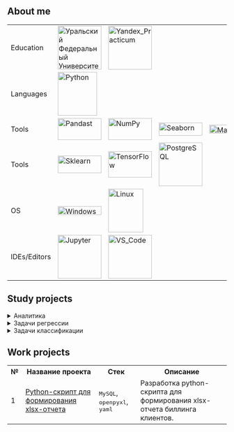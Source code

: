 ## About me
  
|   |   |   |   |   |
|---|---|---|---|---|
|Education|<img src="https://urfu.ru/fileadmin/user_upload/common_files/about/brand/UrFULogo_U.png" alt="Уральский Федеральный Университет" width="100" height="100">|<img src="https://avatars.mds.yandex.net/i?id=e583af1751d6ae3e118d8d41468c02e78ebcfb23-5175033-images-thumbs&n=13" alt="Yandex_Practicum" width="100" height=100>|
|Languages|<img src="https://upload.wikimedia.org/wikipedia/commons/thumb/c/c3/Python-logo-notext.svg/242px-Python-logo-notext.svg.png" alt="Python" width="90" height="100">| |
|Tools|<img src="https://i.pinimg.com/736x/90/06/65/900665d788e38b2e0166fabb271dd7a8.jpg" alt="Pandast" width="100" height="50">|<img src="https://upload.wikimedia.org/wikipedia/commons/thumb/3/31/NumPy_logo_2020.svg/2560px-NumPy_logo_2020.svg.png" alt="NumPy" width="100" height="50">|<img src="https://habrastorage.org/getpro/habr/upload_files/6c6/887/78d/6c688778d9df0ab8413b0fe1f65b33bb.png" alt="Seaborn" width="100" height="30">|<img src="https://matplotlib.org/stable/_static/logo_light.svg" alt="Matplotlib" width="100" height="20">|
|Tools|<img src="https://scikit-learn.org/stable/_static/scikit-learn-logo-small.png" alt="Sklearn" width="100" height="40">|<img src="https://logodix.com/logo/2209337.png" alt="TensorFlow" width="100" height="60">|<img src="https://www.postgresql.org/media/img/about/press/elephant.png" alt="PostgreSQL" width="100" height="100">|
|OS|<img src="https://upload.wikimedia.org/wikipedia/commons/thumb/e/e2/Windows_logo_and_wordmark_-_2021.svg/420px-Windows_logo_and_wordmark_-_2021.svg.png" alt="Windows" width="100" height="20">|<img src="https://upload.wikimedia.org/wikipedia/commons/3/3c/TuxFlat.svg" alt="Linux" width="80" height="100">
|IDEs/Editors|<img src="https://upload.wikimedia.org/wikipedia/commons/thumb/3/38/Jupyter_logo.svg/240px-Jupyter_logo.svg.png" alt="Jupyter" width="100" height="100">|<img src="https://upload.wikimedia.org/wikipedia/commons/thumb/9/9a/Visual_Studio_Code_1.35_icon.svg/160px-Visual_Studio_Code_1.35_icon.svg.png" alt="VS_Code" width="100" height="100">|  

## Study projects

<details close>
  <summary>Аналитика</summary>
    <table>
      <tr>
  	<th>№</th>
        <th>Название проекта</th>
	<th>Стек</th>
  	<th>Описание</th>
      </tr>  
      <tr>
	<td>1</td>
    	<td><a href = "https://github.com/Fothiss/Practicum/tree/main/city_music">Яндекс.Музыка</a></td>
  	<td><tt>Pandas</tt></td>
  	<td>Сравнение пользователей Яндекс Музыка</a> из Москвы и Петербурга. Проверка сформулированных гипотез.</td>
      </tr>
      <tr>
	<td>2</td>
    	<td><a href = "https://github.com/Fothiss/Practicum/tree/main/credit_scoring">Исследование надежности заемщика</a></td>
  	<td><tt>Pandas</tt></td>
  	<td>Необходимо провести исследование заемщиков банка, узнать влияют ли какие-либо факторы на надежность и составить портреты идеального и плохого заемщиков.</td>
      </tr>
      <tr>
  	<td>3</td>
	<td><a href = "https://github.com/Fothiss/Practicum/tree/main/game_analytics">Аналитика успешности игр</a></td>
  	<td><tt>Pandas</tt>, <tt>Seaborn</tt>, <tt>Matplotlib</tt>, <tt>Scipy</tt>, <tt>NumPy</tt></td>
  	<td>В данном исследовании необходимо выявить определяющие успешность игры закономерности. Это позволит сделать ставку на потенциально популярный продукт и спланировать рекламные кампании. На данный момент собраны данные на 2016 год, кампания планиурется на 2017 год.</td>
      </tr>
      <tr>
  	<td>4</td>
    	<td><a href = "https://github.com/Fothiss/Practicum/tree/main/real_estate_price">Исследование объявлений о продаже квартир</a></td>
  	<td><tt>Pandas</tt>, <tt>Matplotlib</tt></td>
  	<td>Необходимо выявить факторы, определяющие рыночную стоимость объектов недвижимости, и установить параметры, влияющие на это. Исследование необходимо для создания автоматизированной системы отслеживания аномалий и мошеннической деятельности для сервиса Яндекс Недвижимость.</td>
      </tr>
      <tr>
  	<td>5</td>
    	<td><a href = "https://github.com/Fothiss/Practicum/tree/main/scooter_rental">Аналитика сервиса аренды самокатов GoFast</a></td>
	<td><tt>Pandas</tt>, <tt>Matplotlib</tt>, <tt>NumPy</tt>, <tt>SciPy</tt></td>
	<td>В данном проекте необходимо проанализировать данные сервиса аренды самокатов GoFast и проверить гипотезы, которые могут помочь бизнесу развиваться.</td>
      </tr>
	<tr>
	<td>6</td>
	<td><a href = "https://github.com/Fothiss/Practicum/tree/main/10.%20investment_market_sql">Анализ рынка инвестиций</a></td>
	<td><tt>PosgreSQL</tt></td>
	<td>В данном проекте необходимо провести работу с базой данных, которая хранит информацию о венчурных фондах и инвестициях в компании-стартапы.</td>
	</tr>
    </table>
</details>

<details close>
  <summary>Задачи регрессии</summary>
    <table>
      <tr>
  	<th>№</th>
        <th>Название проекта</th>
	<th>Стек</th>
  	<th>Описание</th>
      </tr>  
      <tr>
	<td>1</td>
    	<td><a href = "https://github.com/Fothiss/Practicum/tree/main/cow_buy_prediction">Исследование молочного хозяйства</a></td>
  	<td><tt>Pandas</tt>, <tt>NumPy</tt>, <tt>Matplotlib</tt>, <tt>Seaborn</tt>, <tt>phik</tt>, <tt>Scikit-Learn</tt>, <tt>SciPy</tt></td>
  	<td>Исследование и создание прогнозных моделей для отбора коров к покупке.</td>
      </tr>
      <tr>
	<td>2</td>
    	<td><a href = "https://github.com/Fothiss/Practicum/tree/main/well_drilling">Выбор локации для скважины</a></td>
  	<td><tt>Pandas</tt>, <tt>NumPy</tt>, <tt>Matplotlib</tt>, <tt>Seaborn</tt>, <tt>phik</tt>, <tt>Scikit-Learn</tt>, <tt>SciPy</tt>, <tt>shap</tt></td>
  	<td>Необходимо провести исследование проб нефти в регионах и с помощью моделей машинного обучения определить наиболее прибыльный регион.</td>
      </tr>
    </table>
</details>

<details close>
  <summary>Задачи классификации</summary>
    <table>
      <tr>
  	<th>№</th>
        <th>Название проекта</th>
	<th>Стек</th>
  	<th>Описание</th>
      </tr>
      <tr>
	<td>1</td>
    	<td><a href = "https://github.com/Fothiss/Practicum/tree/main/cow_buy_prediction">Исследование молочного хозяйства</a></td>
  	<td><tt>Pandas</tt>, <tt>NumPy</tt>, <tt>Matplotlib</tt>, <tt>Seaborn</tt>, <tt>phik</tt>, <tt>Scikit-Learn</tt>, <tt>SciPy</tt></td>
  	<td>Исследование и создание прогнозных моделей для отбора коров к покупке.</td>
      </tr>
      <tr>
	<td>2</td>
    	<td><a href = "https://github.com/Fothiss/Practicum/tree/main/hr_analytics">HR-аналитика</a></td>
  	<td><tt>Pandas</tt>, <tt>NumPy</tt>, <tt>Matplotlib</tt>, <tt>Seaborn</tt>, <tt>phik</tt>, <tt>Scikit-Learn</tt></td>
  	<td>Исследование сотрудников и предсказание удовлетворенности работой и веротяности ухода.</td>
      </tr>
      <tr>
	<td>3</td>
    	<td><a href = "https://github.com/Fothiss/Practicum/tree/main/one_click_analytics">Персонализация предложений для клиентов интернет-магазина</a></td>
  	<td><tt>Pandas</tt>, <tt>NumPy</tt>, <tt>Matplotlib</tt>, <tt>Seaborn</tt>, <tt>phik</tt>, <tt>Scikit-Learn</tt>, <tt>shap</tt></td>
  	<td>Исследование потребителей интернет-магазина и разработка модели машинного обучения для формирования персональных предложений постоянным клиентам.</td>
      </tr>
    </table>
</details>

## Work projects

<table>
      <tr>
  	<th>№</th>
        <th>Название проекта</th>
	<th>Стек</th>
  	<th>Описание</th>
      </tr>  
      <tr>
	<td>1</td>
    	<td><a href = "https://github.com/Fothiss/Work-projects/tree/main/billing_report">Python-скрипт для формирования xlsx-отчета</a></td>
  	<td><tt>MySQL</tt>, <tt>openpyxl</tt>, <tt>yaml</tt></td>
  	<td>Разработка python-скрипта для формирования xlsx-отчета биллинга клиентов.</td>
      </tr>
</table>
